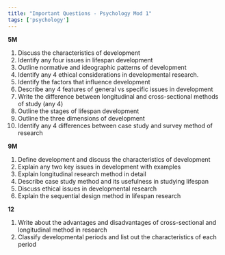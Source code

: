 ```yaml
---
title: "Important Questions - Psychology Mod 1"
tags: ['psychology']
---
```

**5M**
1. Discuss the characteristics of development
2. Identify any four issues in lifespan development 
3. Outline normative and ideographic patterns of development 
4. Identify any 4 ethical considerations in developmental research. 
5. Identify the factors that influence development 
6. Describe any 4 features of general vs specific issues in development 
7. Write the difference between longitudinal and cross-sectional methods of study (any 4)
8. Outline the stages of lifespan development 
9. Outline the three dimensions of development 
10. Identify any 4 differences between case study and survey method of research 

**9M**
1. Define development and discuss the characteristics of development 
2. Explain any two key issues in development with examples
3. Explain longitudinal research method in detail 
4. Describe case study method and its usefulness in studying lifespan 
5. Discuss ethical issues in developmental research 
6. Explain the sequential design method in lifespan research 

**12**
1. Write about the advantages and disadvantages of cross-sectional and longitudinal method in research
2. Classify developmental periods and list out the characteristics of each period 
